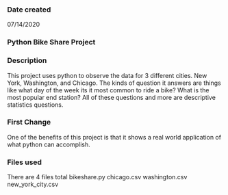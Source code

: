 ### Date created
07/14/2020

### Python Bike Share Project


### Description
This project uses python to observe the data for 3 different cities. New York, Washington, and Chicago. The kinds of question it answers are things like what day of the week its it most common to ride a bike? What is the most popular end station? All of these questions and more are descriptive statistics questions. 

### First Change
One of the benefits of this project is that it shows a real world application of what python can accomplish.


### Files used
There are 4 files total
bikeshare.py
chicago.csv
washington.csv
new_york_city.csv




